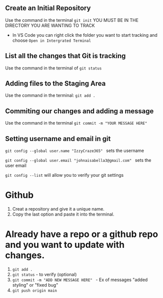 ## Create an Initial Repository

Use the command in the terminal `git init` YOU MUST BE IN THE DIRECTORY YOU ARE WANTING TO TRACK

- In VS Code you can right click the folder you want to start tracking and choose `Open in Intergrated Terminal`


## List all the changes that Git is tracking
Use the command in the terminal of `git status`

## Adding files to the Staging Area

Use the command in the terminal: `git add .`

## Commiting our changes and adding a message

Use the command in the terminal `git commit -m "YOUR MESSAGE HERE" `

## Setting username and email in git
`git config --global user.name "IzzyCraze365" ` sets the username

`git config --global user.email "johnaisabella3@gmail.com" ` sets the user email

`git config --list` will allow you to verify your git settings

# Github
1. Creat a repository and give it a unique name.
2. Copy the last option and paste it into the terminal.

# Already have a repo or a github repo and you want to update with changes.

1. `git add .`
2. `git status` - to verify (optional)
3. `git commit -m "ADD NEW MESSAGE HERE" ` - Ex of messages "added styling" or "fixed bug"
4. `git push origin main`